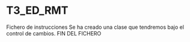 # T3_ED_RMT
Fichero de instrucciones
Se ha creado una clase que tendremos bajo el control de cambios.
FIN DEL FICHERO
